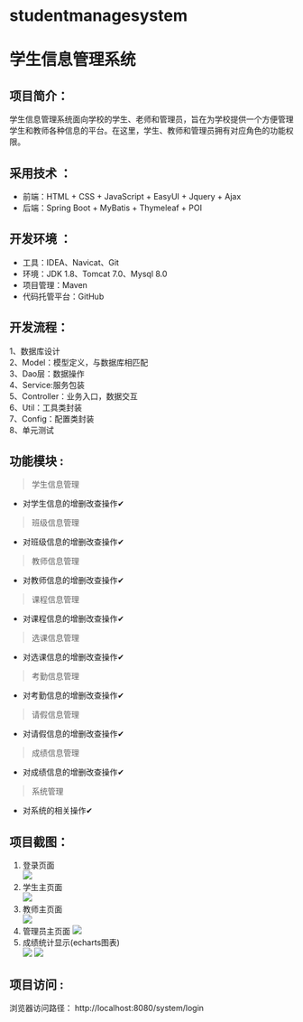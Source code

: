 # studentmanagesystem

# 学生信息管理系统

## 项目简介：

学生信息管理系统面向学校的学生、老师和管理员，旨在为学校提供一个方便管理学生和教师各种信息的平台。在这里，学生、教师和管理员拥有对应角色的功能权限。

## 采用技术 ： 
- 前端：HTML + CSS + JavaScript + EasyUI + Jquery + Ajax
- 后端：Spring Boot + MyBatis + Thymeleaf + POI

## 开发环境 ：
- 工具：IDEA、Navicat、Git
- 环境：JDK 1.8、Tomcat 7.0、Mysql 8.0
- 项目管理：Maven
- 代码托管平台：GitHub

## 开发流程：  
1、数据库设计  
2、Model：模型定义，与数据库相匹配  
3、Dao层：数据操作  
4、Service:服务包装  
5、Controller：业务入口，数据交互   
6、Util：工具类封装   
7、Config：配置类封装    
8、单元测试    


## 功能模块 :  

> 学生信息管理

- 对学生信息的增删改查操作✔

> 班级信息管理  

- 对班级信息的增删改查操作✔

> 教师信息管理

- 对教师信息的增删改查操作✔

> 课程信息管理

- 对课程信息的增删改查操作✔

> 选课信息管理

- 对选课信息的增删改查操作✔

> 考勤信息管理

- 对考勤信息的增删改查操作✔

> 请假信息管理

- 对请假信息的增删改查操作✔

> 成绩信息管理

- 对成绩信息的增删改查操作✔

> 系统管理

- 对系统的相关操作✔


## 项目截图：
1. 登录页面  
![](https://img-blog.csdnimg.cn/20210317012333461.png?x-oss-process=image/watermark,type_ZmFuZ3poZW5naGVpdGk,shadow_10,text_aHR0cHM6Ly9ibG9nLmNzZG4ubmV0L3dlaXhpbl80MzU0ODMxMA==,size_16,color_FFFFFF,t_70)
2. 学生主页面  
![](https://img-blog.csdnimg.cn/20210317012332565.png?x-oss-process=image/watermark,type_ZmFuZ3poZW5naGVpdGk,shadow_10,text_aHR0cHM6Ly9ibG9nLmNzZG4ubmV0L3dlaXhpbl80MzU0ODMxMA==,size_16,color_FFFFFF,t_70)
3. 教师主页面  
![](https://img-blog.csdnimg.cn/20210317012332515.png?x-oss-process=image/watermark,type_ZmFuZ3poZW5naGVpdGk,shadow_10,text_aHR0cHM6Ly9ibG9nLmNzZG4ubmV0L3dlaXhpbl80MzU0ODMxMA==,size_16,color_FFFFFF,t_70)
4. 管理员主页面
![](https://img-blog.csdnimg.cn/20210317012332651.png?x-oss-process=image/watermark,type_ZmFuZ3poZW5naGVpdGk,shadow_10,text_aHR0cHM6Ly9ibG9nLmNzZG4ubmV0L3dlaXhpbl80MzU0ODMxMA==,size_16,color_FFFFFF,t_70) 
5. 成绩统计显示(echarts图表)  
![](https://img-blog.csdnimg.cn/20210317012332691.png?x-oss-process=image/watermark,type_ZmFuZ3poZW5naGVpdGk,shadow_10,text_aHR0cHM6Ly9ibG9nLmNzZG4ubmV0L3dlaXhpbl80MzU0ODMxMA==,size_16,color_FFFFFF,t_70) 
![](https://img-blog.csdnimg.cn/20210317012332725.png?x-oss-process=image/watermark,type_ZmFuZ3poZW5naGVpdGk,shadow_10,text_aHR0cHM6Ly9ibG9nLmNzZG4ubmV0L3dlaXhpbl80MzU0ODMxMA==,size_16,color_FFFFFF,t_70) 


## 项目访问 :  
浏览器访问路径： http://localhost:8080/system/login
